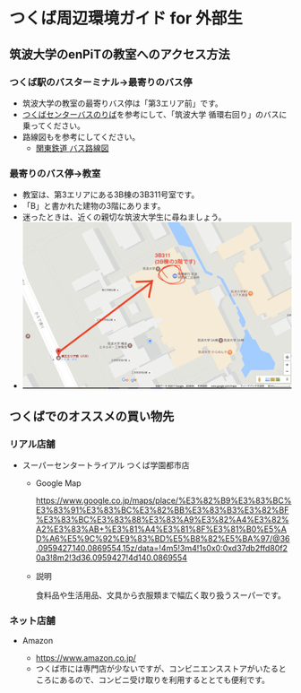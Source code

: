 # つくば周辺環境ガイド for 外部生

## 筑波大学のenPiTの教室へのアクセス方法

### つくば駅のバスターミナル→最寄りのバス停

- 筑波大学の教室の最寄りバス停は「第3エリア前」です。
- [つくばセンターバスのりば](http://kantetsu.jorudan.biz/?p=d&m=a&b1=%E3%81%A4%E3%81%8F%E3%81%B0%E3%82%BB%E3%83%B3%E3%82%BF%E3%83%BC&v=)を参考にして、「筑波大学 循環右回り」のバスに乗ってください。
- 路線図もを参考にしてください。
  - [関東鉄道 バス路線図](http://www.tsukuba.ac.jp/access/pdf/131029campusbus_route.pdf)

### 最寄りのバス停→教室

- 教室は、第3エリアにある3B棟の3B311号室です。
- 「B」と書かれた建物の3階にあります。
- 迷ったときは、近くの親切な筑波大学生に尋ねましょう。
- ![バス停から教室までの適当な地図](google-map-of-3rd-area.png)

## つくばでのオススメの買い物先

### リアル店舗

- スーパーセンタートライアル つくば学園都市店

  - Google Map

    https://www.google.co.jp/maps/place/%E3%82%B9%E3%83%BC%E3%83%91%E3%83%BC%E3%82%BB%E3%83%B3%E3%82%BF%E3%83%BC%E3%83%88%E3%83%A9%E3%82%A4%E3%82%A2%E3%83%AB+%E3%81%A4%E3%81%8F%E3%81%B0%E5%AD%A6%E5%9C%92%E9%83%BD%E5%B8%82%E5%BA%97/@36.0959427,140.0869554,15z/data=!4m5!3m4!1s0x0:0xd37db2ffd80f20a3!8m2!3d36.0959427!4d140.0869554
  - 説明

    食料品や生活用品、文具から衣服類まで幅広く取り扱うスーパーです。

### ネット店舗

  - Amazon

    - https://www.amazon.co.jp/
    - つくば市には専門店が少ないですが、コンビニエンスストアがいたるところにあるので、コンビニ受け取りを利用するととても便利です。
